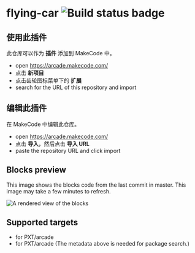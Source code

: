 # flying-car ![Build status badge](https://github.com/kaiguo-ch/flying-car/workflows/MakeCode/badge.svg)



## 使用此插件

此仓库可以作为 **插件** 添加到 MakeCode 中。

* open https://arcade.makecode.com/
* 点击 **新项目**
* 点击齿轮图标菜单下的 **扩展**
* search for the URL of this repository and import

## 编辑此插件

在 MakeCode 中编辑此仓库。

* open https://arcade.makecode.com/
* 点击 **导入**，然后点击 **导入 URL**
* paste the repository URL and click import

## Blocks preview

This image shows the blocks code from the last commit in master.
This image may take a few minutes to refresh.

![A rendered view of the blocks](https://github.com/kaiguo-ch/flying-car/raw/master/.makecode/blocks.png)

## Supported targets

* for PXT/arcade
* for PXT/arcade
(The metadata above is needed for package search.)

